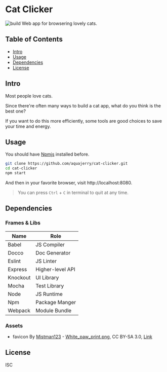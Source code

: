 # Cat Clicker
![build](https://travis-ci.org/AquaJerry/cat-clicker.svg?branch=master)
Web app for browsering lovely cats.

## Table of Contents

- [Intro](#intro)
- [Usage](#usage)
- [Dependencies](#dependencies)
- [License](#license)

## Intro
Most people love cats.

Since there're often many ways to build a cat app, what do you think is the best one?

If you want to do this more efficiently, some tools are good choices to save your time and energy.

## Usage
You should have [Npmjs](https://npmjs.com) installed before.
```bash
git clone https://github.com/aquajerry/cat-clicker.git
cd cat-clicker
npm start
```
And then in your favorite browser, visit http://localhost:8080.
> You can press `Ctrl` + `C` in terminal to quit at any time.

## Dependencies

### Frames & Libs

Name | Role
-|-
Babel | JS Compiler
Docco | Doc Generator
Eslint | JS Linter
Express | Higher-level API
Knockout | UI Library
Mocha | Test Library
Node | JS Runtime
Npm | Package Manger
Webpack | Module Bundle

### Assets

- favicon By [Mistman123](http://commons.wikimedia.org/wiki/User:Mistman123) - [White_paw_print.png](http://commons.wikimedia.org/wiki/File:White_paw_print.png), CC BY-SA 3.0, [Link](https://commons.wikimedia.org/w/index.php?curid=15406315)

## License
ISC
